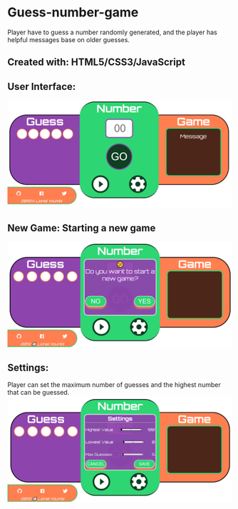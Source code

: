 # Guess-number-game
Player have to guess a number randomly generated, and the player has helpful messages base on older guesses.

## Created with: HTML5/CSS3/JavaScript

## User Interface: 
![UI image](https://github.com/Nkyoli/Guess-number-game/blob/master/img/ui.PNG)


## New Game: Starting a new game
![GitHub Logo](https://github.com/Nkyoli/Guess-number-game/blob/master/img/newGame.PNG)

## Settings: 
Player can set the maximum number of guesses and the highest number that can be guessed.
![settings image](https://github.com/Nkyoli/Guess-number-game/blob/master/img/settings.PNG)

